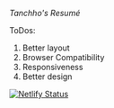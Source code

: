 *Tanchho's Resumé*

ToDos:
1. Better layout
2. Browser Compatibility
3. Responsiveness
4. Better design

[![Netlify Status](https://api.netlify.com/api/v1/badges/b935fd24-d1d3-4da1-9e10-b2492254ed65/deploy-status)](https://app.netlify.com/sites/yukohang/deploys)

